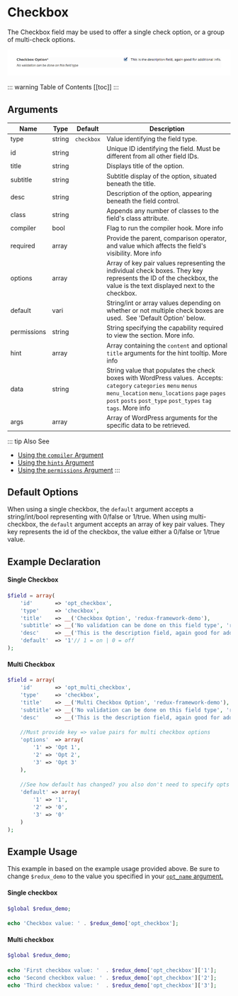 # Checkbox

The Checkbox field may be used to offer a single check option, or a group of multi-check options.

<span style="display:block;text-align:center">![](./img/checkbox.png)</span>

::: warning Table of Contents
[[toc]]
:::

## Arguments
|Name|Type|Default|Description|
|--- |--- |--- |--- |
|type|string|`checkbox`|Value identifying the field type.|
|id|string||Unique ID identifying the field. Must be different from all other field IDs.|
|title|string||Displays title of the option.|
|subtitle|string||Subtitle display of the option, situated beneath the title.|
|desc|string||Description of the option, appearing beneath the field control.|
|class|string||Appends any number of classes to the field's class attribute.|
|compiler|bool||Flag to run the compiler hook.  More info|
|required|array||Provide the parent, comparison operator, and value which affects the field's visibility.  More info|
|options|array||Array of key pair values representing the individual check boxes.  They key represents the ID of the checkbox, the value is the text displayed next to the checkbox.|
|default|vari||String/int or array values depending on whether or not multiple check boxes are used.  See 'Default Option' below.|
|permissions|string||String specifying the capability required to view the section.   More info.|
|hint|array||Array containing the `content` and optional `title` arguments for the hint tooltip. More info|
|data|string||String value that populates the check boxes with WordPress values.  Accepts:  `category` `categories` `menu` `menus` `menu_location` `menu_locations` `page` `pages` `post` `posts` `post_type` `post_types` `tag` `tags`.  More info|
|args|array||Array of WordPress arguments for the specific data to be retrieved.|


::: tip Also See
- [Using the `compiler` Argument](../configuration/argument-compiler.md)
- [Using the `hints` Argument](../configuration/argument-hints.md)
- [Using the `permissions` Argument](../configuration/argument-permissions.md)
:::

## Default Options

When using a single checkbox, the `default` argument accepts a string/int/bool representing with 0/false or 1/true.  When using multi-checkbox, the `default` argument accepts an array of key pair values.  They key represents the id of the checkbox, the value either a 0/false or 1/true value.

## Example Declaration
#### Single Checkbox
```php
$field = array(
    'id'       => 'opt_checkbox',
    'type'     => 'checkbox',
    'title'    => __('Checkbox Option', 'redux-framework-demo'), 
    'subtitle' => __('No validation can be done on this field type', 'redux-framework-demo'),
    'desc'     => __('This is the description field, again good for additional info.', 'redux-framework-demo'),
    'default'  => '1'// 1 = on | 0 = off
);
```

#### Multi Checkbox
```php
$field = array(
    'id'       => 'opt_multi_checkbox',
    'type'     => 'checkbox',
    'title'    => __('Multi Checkbox Option', 'redux-framework-demo'), 
    'subtitle' => __('No validation can be done on this field type', 'redux-framework-demo'),
    'desc'     => __('This is the description field, again good for additional info.', 'redux-framework-demo'),

    //Must provide key => value pairs for multi checkbox options
    'options'  => array(
        '1' => 'Opt 1',
        '2' => 'Opt 2',
        '3' => 'Opt 3'
    ),

    //See how default has changed? you also don't need to specify opts that are 0.
    'default' => array(
        '1' => '1', 
        '2' => '0', 
        '3' => '0'
    )
);
```


## Example Usage
This example in based on the example usage provided above. Be sure to change `$redux_demo` to the value you specified in your <a title="opt_name" href="/redux-framework/arguments/opt_name/">`opt_name` argument.</a>

#### Single checkbox
```php
$global $redux_demo;

echo 'Checkbox value: ' . $redux_demo['opt_checkbox'];
```

#### Multi checkbox
```php
$global $redux_demo;

echo 'First checkbox value: '  . $redux_demo['opt_checkbox']['1'];
echo 'Second checkbox value: ' . $redux_demo['opt_checkbox']['2'];
echo 'Third checkbox value: '  . $redux_demo['opt_checkbox']['3'];

```